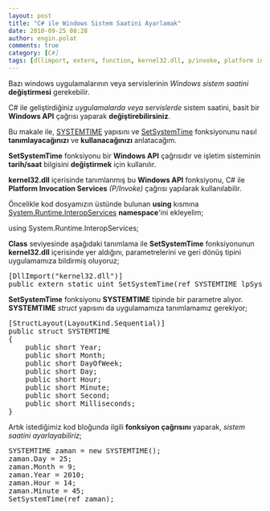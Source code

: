 ```yaml
---
layout: post
title: "C# ile Windows Sistem Saatini Ayarlamak"
date: 2010-09-25 08:28
author: engin.polat
comments: true
category: [C#]
tags: [dllimport, extern, function, kernel32.dll, p/invoke, platform invocation services, setsystemtime, sistem saati, static, struct, System.Runtime.InteropServices, systemtime, using, windows api]
---
```

Bazı windows uygulamalarının veya servislerinin *Windows sistem saatini* **değiştirmesi** gerekebilir.

C# ile geliştirdiğiniz *uygulamalarda veya servislerde* sistem saatini, basit bir **Windows API** çağrısı yaparak **değiştirebilirsiniz**.

Bu makale ile, <a href="http://msdn.microsoft.com/en-us/library/ms724950.aspx" target="_blank" rel="noopener">SYSTEMTIME</a> yapısını ve <a href="http://msdn.microsoft.com/en-us/library/ms724942.aspx" target="_blank" rel="noopener">SetSystemTime</a> fonksiyonunu nasıl **tanımlayacağınızı** ve **kullanacağınızı** anlatacağım.

**SetSystemTime** fonksiyonu bir **Windows API** çağrısıdır ve işletim sisteminin **tarih/saat** bilgisini **değiştirmek** için kullanılır.

**kernel32.dll** içerisinde tanımlanmış bu **Windows API** fonksiyonu, C# ile **Platform Invocation Services** *(P/Invoke)* çağrısı yapılarak kullanılabilir.

Öncelikle kod dosyamızın üstünde bulunan **using** kısmına <a href="http://msdn.microsoft.com/library/system.runtime.interopservices" target="_blank" rel="noopener">System.Runtime.InteropServices</a> **namespace**'ini ekleyelim;



using System.Runtime.InteropServices;</pre>

**Class** seviyesinde aşağıdaki tanımlama ile **SetSystemTime** fonksiyonunun **kernel32.dll** içerisinde yer aldığını, parametrelerini ve geri dönüş tipini uygulamamıza bildirmiş oluyoruz;

<pre class="brush:csharp">[DllImport("kernel32.dll")]
public extern static uint SetSystemTime(ref SYSTEMTIME lpSystemTime);</pre>

**SetSystemTime** fonksiyonu **SYSTEMTIME** tipinde bir parametre alıyor. **SYSTEMTIME** *struct* yapısını da uygulamamıza tanımlamamız gerekiyor;

<pre class="brush:csharp">[StructLayout(LayoutKind.Sequential)]
public struct SYSTEMTIME
{
    public short Year;
    public short Month;
    public short DayOfWeek;
    public short Day;
    public short Hour;
    public short Minute;
    public short Second;
    public short Milliseconds;
}</pre>

Artık istediğimiz kod bloğunda ilgili **fonksiyon çağrısını** yaparak, *sistem saatini ayarlayabiliriz*;

<pre class="brush:csharp">SYSTEMTIME zaman = new SYSTEMTIME();
zaman.Day = 25;
zaman.Month = 9;
zaman.Year = 2010;
zaman.Hour = 14;
zaman.Minute = 45;
SetSystemTime(ref zaman);


